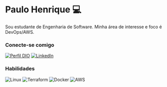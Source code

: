 # Paulo Henrique 💻
Sou estudante de Engenharia de Software. Minha área de interesse e foco é DevOps/AWS.

### Conecte-se comigo
[![Perfil DIO](https://img.shields.io/badge/-Meu%20Perfil%20na%20DIO-30A3DC?style=for-the-badge)](https://web.dio.me/users/paulophgm?tab=achievements) 
[![LinkedIn](https://img.shields.io/badge/-LinkedIn-000?style=for-the-badge&logo=linkedin&logoColor=30A3DC)](https://www.linkedin.com/in/phfgomes/)


### Habilidades

![Linux](https://img.shields.io/badge/Linux-000?style=for-the-badge&logo=linux&logoColor=FCC624)
![Terraform](https://img.shields.io/badge/terraform-7B42BC?logo=terraform&logoColor=white&style=for-the-badge)
![Docker](https://img.shields.io/badge/Docker-0000FF?logo=docker&logoColor=white&style=for-the-badge) 
![AWS](https://img.shields.io/badge/AWS-ff6400?logo=AWS&logoColor=white&style=for-the-badge) 
